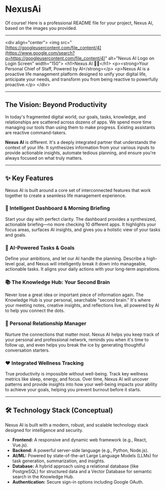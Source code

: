 # NexusAi
Of course\! Here is a professional README file for your project, Nexus AI, based on the images you provided.

-----

\<div align="center"\>
\<img src="[https://googleusercontent.com/file_content/4](https://www.google.com/search?q=https://googleusercontent.com/file_content/4)" alt="Nexus AI Logo on Login Screen" width="150"\>
\<h1\>Nexus AI 🧠✨\</h1\>
\<p\>\<strong\>Your Personal Chief of Staff, Powered by AI\</strong\>\</p\>
\<p\>Nexus AI is a proactive life management platform designed to unify your digital life, anticipate your needs, and transform you from being reactive to powerfully proactive.\</p\>
\</div\>

-----

## The Vision: Beyond Productivity

In today's fragmented digital world, our goals, tasks, knowledge, and relationships are scattered across dozens of apps. We spend more time managing our tools than using them to make progress. Existing assistants are reactive command-takers.

**Nexus AI** is different. It's a deeply integrated partner that understands the context of your life. It synthesizes information from your various inputs to provide actionable insights, automate tedious planning, and ensure you're always focused on what truly matters.

-----

## ✨ Key Features

Nexus AI is built around a core set of interconnected features that work together to create a seamless life management experience.

### 🚀 Intelligent Dashboard & Morning Briefing

Start your day with perfect clarity. The dashboard provides a synthesized, actionable briefing—no more checking 10 different apps. It highlights your focus areas, surfaces AI insights, and gives you a holistic view of your tasks and goals.

### 🎯 AI-Powered Tasks & Goals

Define your ambitions, and let our AI handle the planning. Describe a high-level goal, and Nexus will intelligently break it down into manageable, actionable tasks. It aligns your daily actions with your long-term aspirations.

### 📚 The Knowledge Hub: Your Second Brain

Never lose a great idea or important piece of information again. The Knowledge Hub is your personal, searchable "second brain." It's where your meeting notes, creative insights, and reflections live, all powered by AI to help you connect the dots.

### 🤝 Personal Relationship Manager

Nurture the connections that matter most. Nexus AI helps you keep track of your personal and professional network, reminds you when it's time to follow up, and even helps you break the ice by generating thoughtful conversation starters.

### ❤️ Integrated Wellness Tracking

True productivity is impossible without well-being. Track key wellness metrics like sleep, energy, and focus. Over time, Nexus AI will uncover patterns and provide insights into how your well-being impacts your ability to achieve your goals, helping you prevent burnout before it starts.

-----

## 🛠️ Technology Stack (Conceptual)

Nexus AI is built with a modern, robust, and scalable technology stack designed for intelligence and security.

  * **Frontend:** A responsive and dynamic web framework (e.g., React, Vue.js).
  * **Backend:** A powerful server-side language (e.g., Python, Node.js).
  * **AI/ML:** Powered by state-of-the-art Large Language Models (LLMs) for task generation, summarization, and insights.
  * **Database:** A hybrid approach using a relational database (like PostgreSQL) for structured data and a Vector Database for semantic search in the Knowledge Hub.
  * **Authentication:** Secure sign-in options including Google OAuth.
